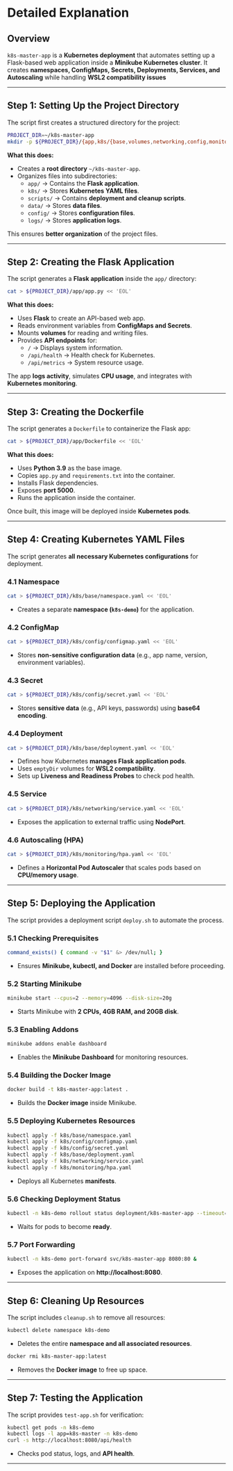 # **Detailed Explanation**

## **Overview**
`k8s-master-app` is a **Kubernetes deployment** that automates setting up a Flask-based web application inside a **Minikube Kubernetes cluster**. It creates **namespaces, ConfigMaps, Secrets, Deployments, Services, and Autoscaling** while handling **WSL2 compatibility issues**

---

## **Step 1: Setting Up the Project Directory**
The script first creates a structured directory for the project:

```sh
PROJECT_DIR=~/k8s-master-app
mkdir -p ${PROJECT_DIR}/{app,k8s/{base,volumes,networking,config,monitoring},scripts,data,config,logs}
```

 **What this does:**
- Creates a **root directory** `~/k8s-master-app`.
- Organizes files into subdirectories:
  - `app/` → Contains the **Flask application**.
  - `k8s/` → Stores **Kubernetes YAML files**.
  - `scripts/` → Contains **deployment and cleanup scripts**.
  - `data/` → Stores **data files**.
  - `config/` → Stores **configuration files**.
  - `logs/` → Stores **application logs**.

This ensures **better organization** of the project files.

---

## **Step 2: Creating the Flask Application**

The script generates a **Flask application** inside the `app/` directory:

```sh
cat > ${PROJECT_DIR}/app/app.py << 'EOL'
```

 **What this does:**
- Uses **Flask** to create an API-based web app.
- Reads environment variables from **ConfigMaps and Secrets**.
- Mounts **volumes** for reading and writing files.
- Provides **API endpoints** for:
  - `/` → Displays system information.
  - `/api/health` → Health check for Kubernetes.
  - `/api/metrics` → System resource usage.

The app **logs activity**, simulates **CPU usage**, and integrates with **Kubernetes monitoring**.

---

## **Step 3: Creating the Dockerfile**

The script generates a `Dockerfile` to containerize the Flask app:

```sh
cat > ${PROJECT_DIR}/app/Dockerfile << 'EOL'
```

 **What this does:**
- Uses **Python 3.9** as the base image.
- Copies `app.py` and `requirements.txt` into the container.
- Installs Flask dependencies.
- Exposes **port 5000**.
- Runs the application inside the container.

Once built, this image will be deployed inside **Kubernetes pods**.

---

## **Step 4: Creating Kubernetes YAML Files**
The script generates **all necessary Kubernetes configurations** for deployment.

### **4.1 Namespace**
```sh
cat > ${PROJECT_DIR}/k8s/base/namespace.yaml << 'EOL'
```
- Creates a separate **namespace (`k8s-demo`)** for the application.

### **4.2 ConfigMap**
```sh
cat > ${PROJECT_DIR}/k8s/config/configmap.yaml << 'EOL'
```
- Stores **non-sensitive configuration data** (e.g., app name, version, environment variables).

### **4.3 Secret**
```sh
cat > ${PROJECT_DIR}/k8s/config/secret.yaml << 'EOL'
```
- Stores **sensitive data** (e.g., API keys, passwords) using **base64 encoding**.

### **4.4 Deployment**
```sh
cat > ${PROJECT_DIR}/k8s/base/deployment.yaml << 'EOL'
```
- Defines how Kubernetes **manages Flask application pods**.
- Uses `emptyDir` volumes for **WSL2 compatibility**.
- Sets up **Liveness and Readiness Probes** to check pod health.

### **4.5 Service**
```sh
cat > ${PROJECT_DIR}/k8s/networking/service.yaml << 'EOL'
```
- Exposes the application to external traffic using **NodePort**.

### **4.6 Autoscaling (HPA)**
```sh
cat > ${PROJECT_DIR}/k8s/monitoring/hpa.yaml << 'EOL'
```
- Defines a **Horizontal Pod Autoscaler** that scales pods based on **CPU/memory usage**.

---

## **Step 5: Deploying the Application**
The script provides a deployment script `deploy.sh` to automate the process.

### **5.1 Checking Prerequisites**
```sh
command_exists() { command -v "$1" &> /dev/null; }
```
- Ensures **Minikube, kubectl, and Docker** are installed before proceeding.

### **5.2 Starting Minikube**
```sh
minikube start --cpus=2 --memory=4096 --disk-size=20g
```
- Starts Minikube with **2 CPUs, 4GB RAM, and 20GB disk**.

### **5.3 Enabling Addons**
```sh
minikube addons enable dashboard
```
- Enables the **Minikube Dashboard** for monitoring resources.

### **5.4 Building the Docker Image**
```sh
docker build -t k8s-master-app:latest .
```
- Builds the **Docker image** inside Minikube.

### **5.5 Deploying Kubernetes Resources**
```sh
kubectl apply -f k8s/base/namespace.yaml
kubectl apply -f k8s/config/configmap.yaml
kubectl apply -f k8s/config/secret.yaml
kubectl apply -f k8s/base/deployment.yaml
kubectl apply -f k8s/networking/service.yaml
kubectl apply -f k8s/monitoring/hpa.yaml
```
- Deploys all Kubernetes **manifests**.

### **5.6 Checking Deployment Status**
```sh
kubectl -n k8s-demo rollout status deployment/k8s-master-app --timeout=180s
```
- Waits for pods to become **ready**.

### **5.7 Port Forwarding**
```sh
kubectl -n k8s-demo port-forward svc/k8s-master-app 8080:80 &
```
- Exposes the application on **http://localhost:8080**.

---

## **Step 6: Cleaning Up Resources**
The script includes `cleanup.sh` to remove all resources:

```sh
kubectl delete namespace k8s-demo
```
- Deletes the entire **namespace and all associated resources**.

```sh
docker rmi k8s-master-app:latest
```
- Removes the **Docker image** to free up space.

---

## **Step 7: Testing the Application**
The script provides `test-app.sh` for verification:

```sh
kubectl get pods -n k8s-demo
kubectl logs -l app=k8s-master -n k8s-demo
curl -s http://localhost:8080/api/health
```
- Checks pod status, logs, and **API health**.

---
